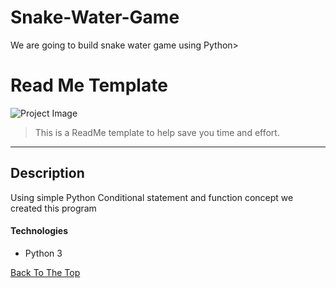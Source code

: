 # Snake-Water-Game
We are going to build snake water game using Python>

# Read Me Template

![Project Image](https://drive.google.com/file/d/1FnHq6L9bJMnL9dAV4Gjb7pjZvo1UvMYX/view?usp=sharing)

> This is a ReadMe template to help save you time and effort.

---

## Description

Using simple Python Conditional statement and function concept we created this program

#### Technologies

- Python 3

[Back To The Top](#read-me-template)

